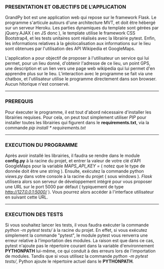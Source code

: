 ### PRESENTATION ET OBJECTIFS DE L'APPLICATION

GrandPy bot est une application web qui repose sur le framework Flask. Le programme s'articule autours d'une architecture MVT, et doit être hébergé
sur un serveur Heroku. Les parties dynamiques du template sont gérées par jQuery.AJAX ( en JS donc ), le template utilise le framework CSS Bootstrap4,
et les tests unitaires sont réalisés avec la librairie pytest. Enfin, les informations relatives à la géolocalisation aux informations sur le lieu
sont obtenues par l'utilisation des API Wikipedia et GoogleMaps.

L'application a pour objectif de proposer à l'utilisateur un service qui lui permet, pour un lieu donné, d'obtenir l'adresse de ce lieu, un point GPS,
une description et un lien vers une page web wikipedia qui lui permet d'en apprendre plus sur le lieu. L'interaction avec le programme se fait via une
chatbox, et l'utilisateur utilise le programme directement dans son browser. Aucun hitorique n'est conservé.

---

### PREREQUIS

Pour éxecuter le programme, il est tout d'abord nécessaire d'installer les librairies requises. Pour cela, on peut tout simplement utiliser _PIP_ pour
installer toutes les librairies qui figurent dans le **requirements.txt**, via la commande _pip install * requirements.txt_

---

### EXECUTION DU PROGRAMME

Après avoir installé les librairies, il faudra se rendre dans le module **config.py** à la racine du projet, et entrer la valeur de votre clé d'API 
GoogleMaps pour la variable *MAPS_API_KEY =*  ( notez que le type de donnée doit être une string ). Ensuite, exécutez la commande python _views.py_ 
dans votre console à la racine du projet ( sous windows ). _Flask_ utilisera alors son serveur de développement intégré pour vous proposer une URL sur 
le port 5000 par défaut ( typiquement de type _http://127.0.0.1:5000/_ ). Vous pourrez alors accéder à l'interface utilisateur en suivant cette URL.

---

### EXECUTION DES TESTS

Si vous souhaitez lancer les tests, il vous faudra exécuter la commande _python -m pytest tests/_ à la racine du projet. En effet, si vous exécutez
simplement la commande "pytest", le module pytest vous renverra une erreur relative à l'importation des modules. La raison est que dans ce cas, pytest
n'ajoute pas le répertoire courant dans la variable d'environnement **PYTHONPATH** lui-même, ce qui conduit à des erreurs lors de l'importation de modules.
Tandis que si vous utilisez la commande _python -m pytest tests/_, Python ajoute le répertoire actuel dans le **PYTHONPATH**.